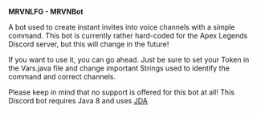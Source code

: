 **MRVNLFG - MRVNBot**

A bot used to create instant invites into voice channels with a simple command.
This bot is currently rather hard-coded for the Apex Legends Discord server, but this will change in the future!

If you want to use it, you can go ahead. Just be sure to set your Token in the Vars.java file
and change important Strings used to identify the command and correct channels.

Please keep in mind that no support is offered for this bot at all!
This Discord bot requires Java 8 and uses [JDA](https://github.com/DV8FromTheWorld/JDA)
